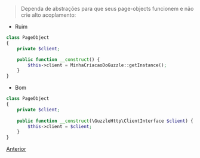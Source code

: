 > Dependa de abstrações para que seus page-objects funcionem e não crie alto acoplamento:

- Ruim

```php
class PageObject
{
    private $client;

    public function __construct() { 
        $this->client = MinhaCriacaoDoGuzzle::getInstance();
    }
}
```
 
- Bom

```php
class PageObject
{
    private $client;
    
    public function __construct(\GuzzleHttp\ClientInterface $client) { 
        $this->client = $client;
    }
}
```

<p>
    <a href="exemplo1.md"> Anterior </a>
</p>
